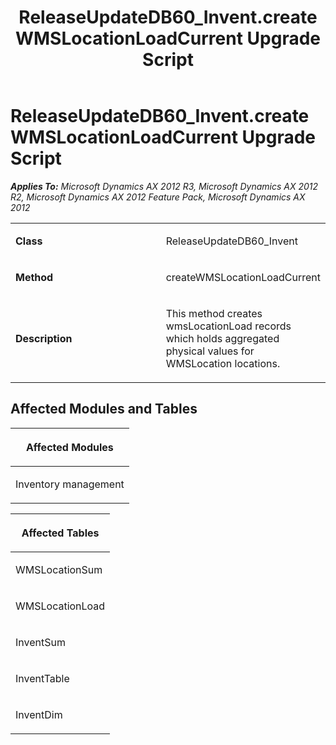 ﻿---
title: ReleaseUpdateDB60_Invent.createWMSLocationLoadCurrent Upgrade Script
TOCTitle: ReleaseUpdateDB60_Invent.createWMSLocationLoadCurrent Upgrade Script
ms:assetid: 986d423f-38e2-31f0-ebdb-819ae818718a
ms:mtpsurl: https://msdn.microsoft.com/en-us/library/JJ686241(v=AX.60)
ms:contentKeyID: 49709944
ms.date: 05/18/2015
mtps_version: v=AX.60
---

# ReleaseUpdateDB60\_Invent.createWMSLocationLoadCurrent Upgrade Script 


_**Applies To:** Microsoft Dynamics AX 2012 R3, Microsoft Dynamics AX 2012 R2, Microsoft Dynamics AX 2012 Feature Pack, Microsoft Dynamics AX 2012_

<table>
<colgroup>
<col style="width: 50%" />
<col style="width: 50%" />
</colgroup>
<tbody>
<tr class="odd">
<td><p><strong>Class</strong></p></td>
<td><p>ReleaseUpdateDB60_Invent</p></td>
</tr>
<tr class="even">
<td><p><strong>Method</strong></p></td>
<td><p>createWMSLocationLoadCurrent</p></td>
</tr>
<tr class="odd">
<td><p><strong>Description</strong></p></td>
<td><p>This method creates wmsLocationLoad records which holds aggregated physical values for WMSLocation locations.</p></td>
</tr>
</tbody>
</table>


## Affected Modules and Tables

<table>
<colgroup>
<col style="width: 100%" />
</colgroup>
<thead>
<tr class="header">
<th><p>Affected Modules</p></th>
</tr>
</thead>
<tbody>
<tr class="odd">
<td><p>Inventory management</p></td>
</tr>
</tbody>
</table>


<table>
<colgroup>
<col style="width: 100%" />
</colgroup>
<thead>
<tr class="header">
<th><p>Affected Tables</p></th>
</tr>
</thead>
<tbody>
<tr class="odd">
<td><p>WMSLocationSum</p></td>
</tr>
<tr class="even">
<td><p>WMSLocationLoad</p></td>
</tr>
<tr class="odd">
<td><p>InventSum</p></td>
</tr>
<tr class="even">
<td><p>InventTable</p></td>
</tr>
<tr class="odd">
<td><p>InventDim</p></td>
</tr>
</tbody>
</table>

  


